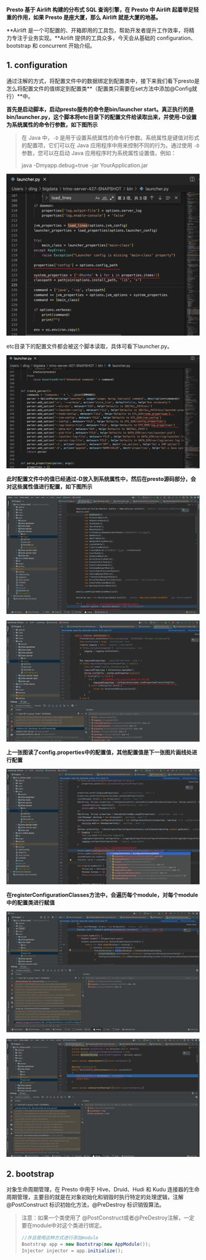 **Presto 基于 Airlift 构建的分布式 SQL 查询引擎，在 Presto 中 Airlift 起着举足轻重的作用，如果 Presto 是座大厦，那么 Airlift 就是大厦的地基。**

**Airlift 是一个可配置的、开箱即用的工具包，帮助开发者提升工作效率，将精力专注于业务实现。**Airlift 提供的工具众多，今天会从基础的 configuration、 bootstrap 和 concurrent 开始介绍。

## 1. configuration

通过注解的方式，将配置文件中的数据绑定到配置类中，接下来我们看下presto是怎么将配置文件的值绑定到配置类**（配置类只需要在set方法中添加@Config就行）**中。

**首先是启动脚本，启动presto服务的命令是bin/launcher start。真正执行的是bin/launcher.py，这个脚本将etc目录下的配置文件给读取出来，并使用-D设置为系统属性的命令行参数，如下图所示**

> 在 Java 中，`-D` 是用于设置系统属性的命令行参数。系统属性是键值对形式的配置项，它们可以在 Java 应用程序中用来控制不同的行为。通过使用 `-D` 参数，您可以在启动 Java 应用程序时为系统属性设置值，例如：
>
> java -Dmyapp.debug=true -jar YourApplication.jar

![1](../../../img/Snipaste_2023-09-07_12-14-18.png)

etc目录下的配置文件都会被这个脚本读取，具体可看下launcher.py。

![1](../../../img/Snipaste_2023-09-07_16-16-51.png)

**此时配置文件中的值已经通过-D放入到系统属性中，然后在presto源码部分，会对这些属性值进行配置，如下图所示**

![1](../../../img/Snipaste_2023-09-06_22-39-20.png)

![](../../../img/Snipaste_2023-09-06_22-26-06.png)

**上一张图读了config.properties中的配置值，其他配置值是下一张图片画线处进行配置**

![](../../../img/Snipaste_2023-09-06_22-32-08.png)

**在registerConfigurationClasses方法中，会遍历每个module，对每个module中的配置类进行赋值**

![1](../../../img/Snipaste_2023-09-07_16-39-42.png)

![1](../../../img/Snipaste_2023-09-07_16-41-26.png)



## 2. bootstrap

对象生命周期管理，在 Presto 中用于 Hive、Druid、Hudi 和 Kudu 连接器的生命周期管理，主要目的就是在对象初始化和销毁时执行特定的处理逻辑，注解 @PostConstruct 标识初始化方法，@PreDestroy 标识销毁算法。

> 注意：如果一个类使用了 @PostConstruct或者@PreDestroy注解，一定要在module中对这个类进行绑定。
>
> ```java
> //并且使用这种方式进行添加module
> Bootstrap app = new Bootstrap(new AppModule());
> Injector injector = app.initialize();
> ```

